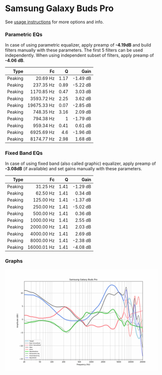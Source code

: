 # Samsung Galaxy Buds Pro
See [usage instructions](https://github.com/jaakkopasanen/AutoEq#usage) for more options and info.

### Parametric EQs
In case of using parametric equalizer, apply preamp of **-4.19dB** and build filters manually
with these parameters. The first 5 filters can be used independently.
When using independent subset of filters, apply preamp of **-4.06 dB**.

| Type    | Fc          |    Q | Gain     |
|--------:|------------:|-----:|---------:|
| Peaking | 20.69 Hz    | 1.17 | -1.49 dB |
| Peaking | 237.35 Hz   | 0.89 | -5.22 dB |
| Peaking | 1170.85 Hz  | 0.47 | 3.03 dB  |
| Peaking | 3593.72 Hz  | 2.25 | 3.62 dB  |
| Peaking | 19675.33 Hz | 0.07 | -2.85 dB |
| Peaking | 748.35 Hz   | 3.16 | 2.09 dB  |
| Peaking | 794.38 Hz   | 1    | -1.79 dB |
| Peaking | 959.34 Hz   | 0.41 | 0.61 dB  |
| Peaking | 6925.69 Hz  | 4.6  | -1.96 dB |
| Peaking | 8174.77 Hz  | 2.98 | 1.68 dB  |

### Fixed Band EQs
In case of using fixed band (also called graphic) equalizer, apply preamp of **-3.08dB**
(if available) and set gains manually with these parameters.

| Type    | Fc          |    Q | Gain     |
|--------:|------------:|-----:|---------:|
| Peaking | 31.25 Hz    | 1.41 | -1.29 dB |
| Peaking | 62.50 Hz    | 1.41 | 0.34 dB  |
| Peaking | 125.00 Hz   | 1.41 | -1.37 dB |
| Peaking | 250.00 Hz   | 1.41 | -5.02 dB |
| Peaking | 500.00 Hz   | 1.41 | 0.36 dB  |
| Peaking | 1000.00 Hz  | 1.41 | 2.55 dB  |
| Peaking | 2000.00 Hz  | 1.41 | 2.03 dB  |
| Peaking | 4000.00 Hz  | 1.41 | 2.69 dB  |
| Peaking | 8000.00 Hz  | 1.41 | -2.38 dB |
| Peaking | 16000.01 Hz | 1.41 | -4.08 dB |

### Graphs
![](./Samsung%20Galaxy%20Buds%20Pro.png)